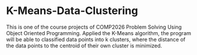 # K-Means-Data-Clustering
This is one of the course projects of COMP2026 Problem Solving Using Object Oriented Programming. Applied the K-Means algorithm, the program will be able to classified data points into k clusters, where the distance of the data points to the centroid of their own cluster is minimized.

